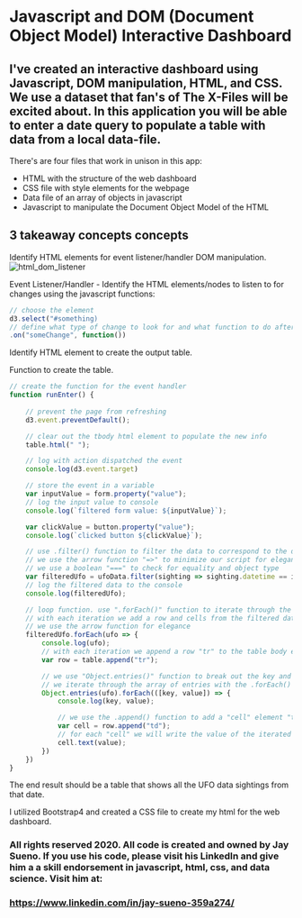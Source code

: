 # Javascript and DOM (Document Object Model) Interactive Dashboard

## I've created an interactive dashboard using Javascript, DOM manipulation, HTML, and CSS. We use a dataset that fan's of The X-Files will be excited about. In this application you will be able to enter a date query to populate a table with data from a local data-file.

There's are four files that work in unison in this app: 
* HTML with the structure of the web dashboard
* CSS file with style elements for the webpage
* Data file of an array of objects in javascript
* Javascript to manipulate the Document Object Model of the HTML

## 3 takeaway concepts concepts 

Identify HTML elements for event listener/handler DOM manipulation.
![html_dom_listener](../images/html-screenshot.jpg)

Event Listener/Handler - Identify the HTML elements/nodes to listen to for changes using the javascript functions:
```javascript
// choose the element 
d3.select("#something)
// define what type of change to look for and what function to do after
.on("someChange", function())
``` 

Identify HTML element to create the output table.

Function to create the table.
```javascript
// create the function for the event handler
function runEnter() {
    
    // prevent the page from refreshing
    d3.event.preventDefault();

    // clear out the tbody html element to populate the new info
    table.html(" ");

    // log with action dispatched the event
    console.log(d3.event.target)

    // store the event in a variable
    var inputValue = form.property("value");
    // log the input value to console
    console.log(`filtered form value: ${inputValue}`);

    var clickValue = button.property("value");
    console.log(`clicked button ${clickValue}`);

    // use .filter() function to filter the data to correspond to the date selected
    // we use the arrow function "=>" to minimize our script for elegance 
    // we use a boolean "===" to check for equality and object type
    var filteredUfo = ufoData.filter(sighting => sighting.datetime == inputValue);
    // log the filtered data to the console
    console.log(filteredUfo);

    // loop function. use ".forEach()" function to iterate through the array of objects
    // with each iteration we add a row and cells from the filtered data
    // we use the arrow function for elegance 
    filteredUfo.forEach(ufo => {
        console.log(ufo);
        // with each iteration we append a row "tr" to the table body element/node and store it as a variable "row"
        var row = table.append("tr");

        // we use "Object.entries()" function to break out the key and value of each entry in the object
        // we iterate through the array of entries with the .forEach() function to populate the HTML table with our script
        Object.entries(ufo).forEach(([key, value]) => {
            console.log(key, value);

            // we use the .append() function to add a "cell" element "td" to the row
            var cell = row.append("td");
            // for each "cell" we will write the value of the iterated object "value"
            cell.text(value);
        })
    })
}
```

The end result should be a table that shows all the UFO data sightings from that date. 

I utilized Bootstrap4 and created a CSS file to create my html for the web dashboard.

### All rights reserved 2020. All code is created and owned by Jay Sueno. If you use his code, please visit his LinkedIn and give him a a skill endorsement in javascript, html, css, and data science. Visit him at:

### https://www.linkedin.com/in/jay-sueno-359a274/
